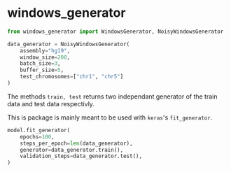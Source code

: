 # windows_generator

```python
from windows_generator import WindowsGenerator, NoisyWindowsGenerator

data_generator = NoisyWindowsGenerator(
    assembly="hg19",
    window_size=200,
    batch_size=3,
    buffer_size=5,
    test_chromosomes=["chr1", "chr5"]
)
```

The methods `train, test` returns two independant generator of the train data and test data respectivly.

This is package is mainly meant to be used with `keras`'s `fit_generator`.

```python
model.fit_generator(
    epochs=100,
    steps_per_epoch=len(data_generator),
    generator=data_generator.train(),
    validation_steps=data_generator.test(),
)
```

